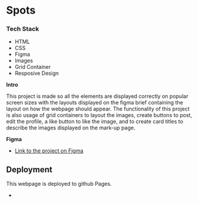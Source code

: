 # Spots

### Tech Stack

- HTML
- CSS
- Figma
- Images
- Grid Container
- Resposive Design

**Intro**

This project is made so all the elements are displayed correctly on popular screen sizes with the layouts displayed on the figma brief containing the layout on how the webpage should appear. The functionality of this project is also usage of grid containers to layout the images, create buttons to post, edit the profile, a like button to like the image, and to create card titles to describe the images displayed on the mark-up page.

**Figma**

- [Link to the project on Figma](https://www.figma.com/file/BBNm2bC3lj8QQMHlnqRsga/Sprint-3-Project-%E2%80%94-Spots?type=design&node-id=2%3A60&mode=design&t=afgNFybdorZO6cQo-1)

## Deployment

This webpage is deployed to github Pages.

- [Deployment Link]: (https://ndavila79.github.io/se_project_spots/)
